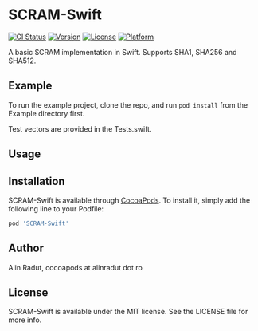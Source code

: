 # SCRAM-Swift

[![CI Status](https://img.shields.io/travis/alinradut/SCRAM-Swift.svg?style=flat)](https://travis-ci.org/alinradut/SCRAM-Swift)
[![Version](https://img.shields.io/cocoapods/v/SCRAM-Swift.svg?style=flat)](https://cocoapods.org/pods/SCRAM-Swift)
[![License](https://img.shields.io/cocoapods/l/SCRAM-Swift.svg?style=flat)](https://cocoapods.org/pods/SCRAM-Swift)
[![Platform](https://img.shields.io/cocoapods/p/SCRAM-Swift.svg?style=flat)](https://cocoapods.org/pods/SCRAM-Swift)

A basic SCRAM implementation in Swift. Supports SHA1, SHA256 and SHA512.

## Example

To run the example project, clone the repo, and run `pod install` from the Example directory first.

Test vectors are provided in the Tests.swift.

## Usage



## Installation

SCRAM-Swift is available through [CocoaPods](https://cocoapods.org). To install
it, simply add the following line to your Podfile:

```ruby
pod 'SCRAM-Swift'
```

## Author

Alin Radut, cocoapods at alinradut dot ro

## License

SCRAM-Swift is available under the MIT license. See the LICENSE file for more info.
